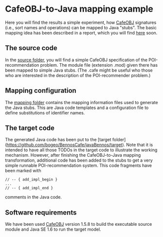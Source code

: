 # CafeOBJ-to-Java mapping example

Here you will find the results a simple experiment, how [CafeOBJ](https://cafeobj.org/) 
signatures (i.e., sort names and operations) can be mapped to Java "stubs". 
The basic mapping idea has been described in a report, which you will find 
[here](https://www.researchgate.net/profile/Benno_Schmidt) soon.

## The source code
In the [source folder](https://github.com/bogeo/BennosCafe/javaBennos/source), you 
will find a simple CafeOBJ specification of the POI-recommendation problem. The 
module file (extension .mod) given there has been mapped to simple Java stubs. 
(The .cafe might be useful who those who are interested in the description of the
POI-recommender problem.)
 
## Mapping configuration
The [mapping folder](https://github.com/bogeo/BennosCafe/javaBennos/mapping) contains
the mapping information files used to generate the Java stubs. This are Java code
templates and a configuration file to define substitutions of identifier names.

## The target code
The generated Java code has been put to the [target folder]
(https://github.com/bogeo/BennosCafe/javaBennos/target). Note that it is intended
to have all those TODOs in the target code to illustrate the working mechanism.
However, after finishing the CafeOBJ-to-Java mapping transformation, additional 
code has been added to the stubs to get a very simple runnable POI-recommendation 
system. This code fragments have been marked with 

    // -- { add_impl_begin }
    ...
    // -- { add_impl_end }

comments in the Java code. 

## Software requirements
We have been used [CafeOBJ](https://cafeobj.org/) version 1.5.8 to build the 
executable source module and Java SE 1.6 to run the target model.

